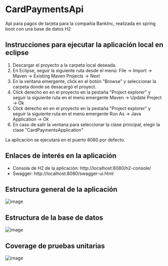 # CardPaymentsApi
Api para pagos de tarjeta para la compañia BankInc, realizada en spring boot con una base de datos H2

## Instrucciones para ejecutar la aplicación local en eclipse
1. Descargar el proyecto a la carpeta local deseada.
2. En Eclipse, seguir la siguiente ruta desde el menú: File -> Import -> Maven -> Existing Maven Projects -> Next
3. En la ventana emergente, click en el botón "Browse" y seleccionar la carpeta donde se desacargó el proyect.
4. Click derecho en en el proyecto en la pestaña "Project explorer" y seguir la siguiente ruta en el menú emergente Maven -> Update Project -> Ok
5. Click derecho en en el proyecto en la pestaña "Project explorer" y seguir la siguiente ruta en el menú emergente Run As -> Java Application -> Ok
6. En caso de salir la ventana para seleccionar la clase principal, elegir la clase "CardPaymentsApplication"

La aplicación se ejecutará en el puerto 8080 por defecto.

## Enlaces de interés en la aplicación
* Consola de H2 de la aplicación: http://localhost:8080/h2-console/
* Swagger: http://localhost:8080/swagger-ui.html

## Estructura general de la aplicación
![image](https://github.com/FerneyAMP/CardPaymentsApi/assets/32379263/fc6b4353-25e4-42ba-bc84-5746b84449d3)

## Estructura de la base de datos
![image](https://github.com/FerneyAMP/CardPaymentsApi/assets/32379263/55c0cd79-3f31-4237-8c55-33cfd9b9eb0b)

## Coverage de pruebas unitarias
![image](https://github.com/FerneyAMP/CardPaymentsApi/assets/32379263/82e9ae9e-e176-4414-ac4d-0306b8ff8cda)



  
